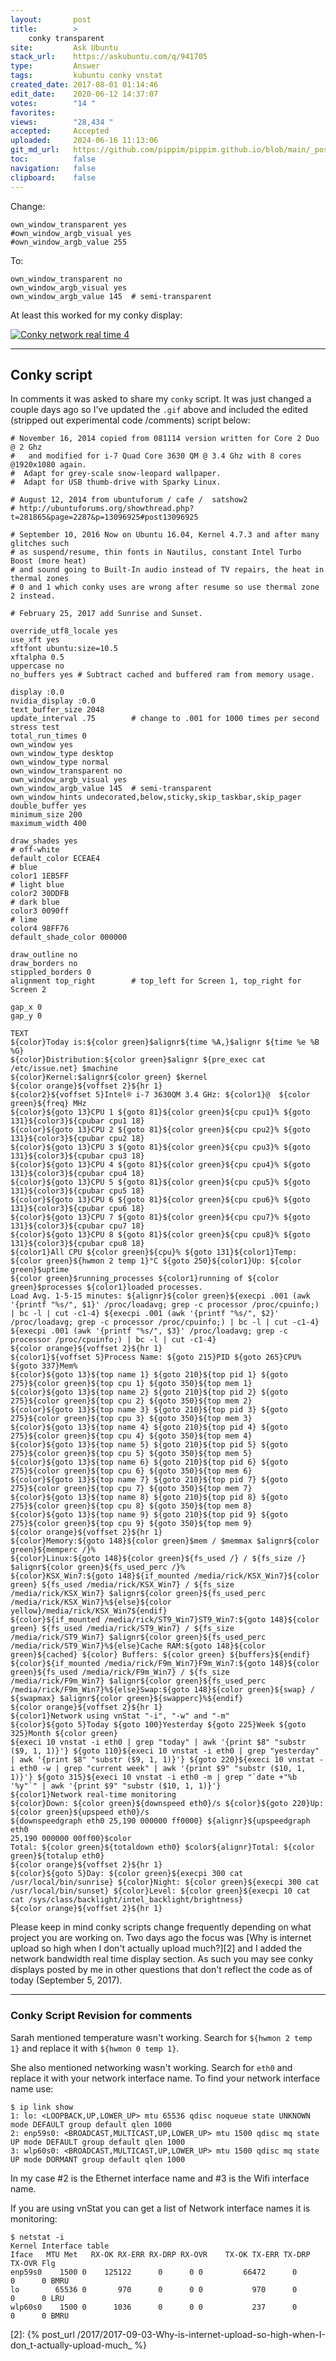 ```yaml
---
layout:       post
title:        >
    conky transparent
site:         Ask Ubuntu
stack_url:    https://askubuntu.com/q/941705
type:         Answer
tags:         kubuntu conky vnstat
created_date: 2017-08-01 01:14:46
edit_date:    2020-06-12 14:37:07
votes:        "14 "
favorites:    
views:        "28,434 "
accepted:     Accepted
uploaded:     2024-06-16 11:13:06
git_md_url:   https://github.com/pippim/pippim.github.io/blob/main/_posts/2017/2017-08-01-conky-transparent.md
toc:          false
navigation:   false
clipboard:    false
---
```


Change:

``` 
own_window_transparent yes
#own_window_argb_visual yes
#own_window_argb_value 255
```

To:

``` 
own_window_transparent no
own_window_argb_visual yes
own_window_argb_value 145  # semi-transparent
```

At least this worked for my conky display:

[![Conky network real time 4][1]][1]


----------

## Conky script

In comments it was asked to share my `conky` script. It was just changed a couple days ago so I've updated the `.gif` above and included the edited (stripped out experimental code /comments) script below:

``` 
# November 16, 2014 copied from 081114 version written for Core 2 Duo @ 2 Ghz
#   and modified for i-7 Quad Core 3630 QM @ 3.4 Ghz with 8 cores @1920x1080 again.
#  Adapt for grey-scale snow-leopard wallpaper.
#  Adapt for USB thumb-drive with Sparky Linux.

# August 12, 2014 from ubuntuforum / cafe /  satshow2
# http://ubuntuforums.org/showthread.php?t=281865&page=2287&p=13096925#post13096925

# September 10, 2016 Now on Ubuntu 16.04, Kernel 4.7.3 and after many glitches such
# as suspend/resume, thin fonts in Nautilus, constant Intel Turbo Boost (more heat)
# and sound going to Built-In audio instead of TV repairs, the heat in thermal zones
# 0 and 1 which conky uses are wrong after resume so use thermal zone 2 instead.

# February 25, 2017 add Sunrise and Sunset.

override_utf8_locale yes
use_xft yes
xftfont ubuntu:size=10.5
xftalpha 0.5
uppercase no
no_buffers yes # Subtract cached and buffered ram from memory usage.

display :0.0
nvidia_display :0.0
text_buffer_size 2048
update_interval .75        # change to .001 for 1000 times per second stress test
total_run_times 0
own_window yes
own_window_type desktop
own_window_type normal
own_window_transparent no
own_window_argb_visual yes
own_window_argb_value 145  # semi-transparent
own_window_hints undecorated,below,sticky,skip_taskbar,skip_pager
double_buffer yes
minimum_size 200
maximum_width 400

draw_shades yes
# off-white
default_color ECEAE4
# blue
color1 1EB5FF
# light blue
color2 30DDFB
# dark blue
color3 0090ff
# lime
color4 98FF76
default_shade_color 000000

draw_outline no
draw_borders no
stippled_borders 0
alignment top_right        # top_left for Screen 1, top_right for Screen 2

gap_x 0
gap_y 0

TEXT
${color}Today is:${color green}$alignr${time %A,}$alignr ${time %e %B %G}
${color}Distribution:${color green}$alignr ${pre_exec cat /etc/issue.net} $machine
${color}Kernel:$alignr${color green} $kernel
${color orange}${voffset 2}${hr 1}
${color2}${voffset 5}Intel® i-7 3630QM 3.4 GHz: ${color1}@  ${color green}${freq} MHz   
${color}${goto 13}CPU 1 ${goto 81}${color green}${cpu cpu1}% ${goto 131}${color3}${cpubar cpu1 18}
${color}${goto 13}CPU 2 ${goto 81}${color green}${cpu cpu2}% ${goto 131}${color3}${cpubar cpu2 18}
${color}${goto 13}CPU 3 ${goto 81}${color green}${cpu cpu3}% ${goto 131}${color3}${cpubar cpu3 18}
${color}${goto 13}CPU 4 ${goto 81}${color green}${cpu cpu4}% ${goto 131}${color3}${cpubar cpu4 18}
${color}${goto 13}CPU 5 ${goto 81}${color green}${cpu cpu5}% ${goto 131}${color3}${cpubar cpu5 18}
${color}${goto 13}CPU 6 ${goto 81}${color green}${cpu cpu6}% ${goto 131}${color3}${cpubar cpu6 18}
${color}${goto 13}CPU 7 ${goto 81}${color green}${cpu cpu7}% ${goto 131}${color3}${cpubar cpu7 18}
${color}${goto 13}CPU 8 ${goto 81}${color green}${cpu cpu8}% ${goto 131}${color3}${cpubar cpu8 18}
${color1}All CPU ${color green}${cpu}% ${goto 131}${color1}Temp: ${color green}${hwmon 2 temp 1}°C ${goto 250}${color1}Up: ${color green}$uptime
${color green}$running_processes ${color1}running of ${color green}$processes ${color1}loaded processes.
Load Avg. 1-5-15 minutes: ${alignr}${color green}${execpi .001 (awk '{printf "%s/", $1}' /proc/loadavg; grep -c processor /proc/cpuinfo;) | bc -l | cut -c1-4} ${execpi .001 (awk '{printf "%s/", $2}' /proc/loadavg; grep -c processor /proc/cpuinfo;) | bc -l | cut -c1-4} ${execpi .001 (awk '{printf "%s/", $3}' /proc/loadavg; grep -c processor /proc/cpuinfo;) | bc -l | cut -c1-4}
${color orange}${voffset 2}${hr 1}
${color1}${voffset 5}Process Name: ${goto 215}PID ${goto 265}CPU% ${goto 337}Mem%
${color}${goto 13}${top name 1} ${goto 210}${top pid 1} ${goto 275}${color green}${top cpu 1} ${goto 350}${top mem 1}
${color}${goto 13}${top name 2} ${goto 210}${top pid 2} ${goto 275}${color green}${top cpu 2} ${goto 350}${top mem 2}
${color}${goto 13}${top name 3} ${goto 210}${top pid 3} ${goto 275}${color green}${top cpu 3} ${goto 350}${top mem 3}
${color}${goto 13}${top name 4} ${goto 210}${top pid 4} ${goto 275}${color green}${top cpu 4} ${goto 350}${top mem 4}
${color}${goto 13}${top name 5} ${goto 210}${top pid 5} ${goto 275}${color green}${top cpu 5} ${goto 350}${top mem 5}
${color}${goto 13}${top name 6} ${goto 210}${top pid 6} ${goto 275}${color green}${top cpu 6} ${goto 350}${top mem 6}
${color}${goto 13}${top name 7} ${goto 210}${top pid 7} ${goto 275}${color green}${top cpu 7} ${goto 350}${top mem 7}
${color}${goto 13}${top name 8} ${goto 210}${top pid 8} ${goto 275}${color green}${top cpu 8} ${goto 350}${top mem 8}
${color}${goto 13}${top name 9} ${goto 210}${top pid 9} ${goto 275}${color green}${top cpu 9} ${goto 350}${top mem 9}
${color orange}${voffset 2}${hr 1}
${color}Memory:${goto 148}${color green}$mem / $memmax $alignr${color green}${memperc /}%
${color}Linux:${goto 148}${color green}${fs_used /} / ${fs_size /} $alignr${color green}${fs_used_perc /}%
${color}KSX_Win7:${goto 148}${if_mounted /media/rick/KSX_Win7}${color green} ${fs_used /media/rick/KSX_Win7} / ${fs_size /media/rick/KSX_Win7} $alignr${color green}${fs_used_perc /media/rick/KSX_Win7}%${else}${color yellow}/media/rick/KSX_Win7${endif}
${color}${if_mounted /media/rick/ST9_Win7}ST9_Win7:${goto 148}${color green} ${fs_used /media/rick/ST9_Win7} / ${fs_size /media/rick/ST9_Win7} $alignr${color green}${fs_used_perc /media/rick/ST9_Win7}%${else}Cache RAM:${goto 148}${color green}${cached} ${color} Buffers: ${color green} ${buffers}${endif}
${color}${if_mounted /media/rick/F9m_Win7}F9m_Win7:${goto 148}${color green}${fs_used /media/rick/F9m_Win7} / ${fs_size /media/rick/F9m_Win7} $alignr${color green}${fs_used_perc /media/rick/F9m_Win7}%${else}Swap:${goto 148}${color green}${swap} / ${swapmax} $alignr${color green}${swapperc}%${endif}
${color orange}${voffset 2}${hr 1}
${color1}Network using vnStat "-i", "-w" and "-m"
${color}${goto 5}Today ${goto 100}Yesterday ${goto 225}Week ${goto 325}Month ${color green}
${execi 10 vnstat -i eth0 | grep "today" | awk '{print $8" "substr ($9, 1, 1)}'} ${goto 110}${execi 10 vnstat -i eth0 | grep "yesterday" | awk '{print $8" "substr ($9, 1, 1)}'} ${goto 220}${execi 10 vnstat -i eth0 -w | grep "current week" | awk '{print $9" "substr ($10, 1, 1)}'} ${goto 315}${execi 10 vnstat -i eth0 -m | grep "`date +"%b '%y"`" | awk '{print $9" "substr ($10, 1, 1)}'}
${color1}Network real-time monitoring
${color}Down: ${color green}${downspeed eth0}/s ${color}${goto 220}Up: ${color green}${upspeed eth0}/s
${downspeedgraph eth0 25,190 000000 ff0000} ${alignr}${upspeedgraph eth0
25,190 000000 00ff00}$color
Total: ${color green}${totaldown eth0} $color${alignr}Total: ${color green}${totalup eth0}
${color orange}${voffset 2}${hr 1}
${color}${goto 5}Day: ${color green}${execpi 300 cat /usr/local/bin/sunrise} ${color}Night: ${color green}${execpi 300 cat /usr/local/bin/sunset} ${color}Level: ${color green}${execpi 10 cat cat /sys/class/backlight/intel_backlight/brightness}
${color orange}${voffset 2}${hr 1}
```

Please keep in mind conky scripts change frequently depending on what project you are working on. Two days ago the focus was [Why is internet upload so high when I don&#39;t actually upload much?][2] and I added the network bandwidth real time display section. As such you may see conky displays posted by me in other questions that don't reflect the code as of today (September 5, 2017).


----------

### Conky Script Revision for comments

Sarah mentioned temperature wasn't working. Search for `${hwmon 2 temp 1}` and replace it with `${hwmon 0 temp 1}`.

She also mentioned networking wasn't working. Search for `eth0` and replace it with your network interface name. To find your network interface name use:

``` 
$ ip link show
1: lo: <LOOPBACK,UP,LOWER_UP> mtu 65536 qdisc noqueue state UNKNOWN mode DEFAULT group default qlen 1000
2: enp59s0: <BROADCAST,MULTICAST,UP,LOWER_UP> mtu 1500 qdisc mq state UP mode DEFAULT group default qlen 1000
3: wlp60s0: <BROADCAST,MULTICAST,UP,LOWER_UP> mtu 1500 qdisc mq state UP mode DORMANT group default qlen 1000
```

In my case #2 is the Ethernet interface name and #3 is the Wifi interface name.

If you are using vnStat you can get a list of Network interface names it is monitoring:

``` 
$ netstat -i
Kernel Interface table
Iface   MTU Met   RX-OK RX-ERR RX-DRP RX-OVR    TX-OK TX-ERR TX-DRP TX-OVR Flg
enp59s0    1500 0    125122      0      0 0         66472      0      0      0 BMRU
lo        65536 0       970      0      0 0           970      0      0      0 LRU
wlp60s0    1500 0      1036      0      0 0           237      0      0      0 BMRU
```

  [1]: https://i.sstatic.net/meM7C.gif
  [2]: {% post_url /2017/2017-09-03-Why-is-internet-upload-so-high-when-I-don_t-actually-upload-much_ %}


